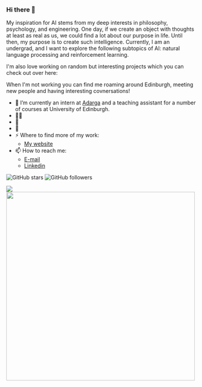 ### Hi there 👋

My inspiration for AI stems from my deep interests in philosophy, psychology, and engineering.  One day, if we create an object with thoughts at least as real as us, we could find a lot about our purpose in life.  Until then, my purpose is to create such intelligence. Currently, I am an undergrad, and I want to explore the following subtopics of AI: natural language processing and reinforcement learning. 

I'm also love working on random but interesting projects which you can check out over here:

When I'm not working you can find me roaming around Edinburgh, meeting new people and having interesting covnersations!

- 🔭 I’m currently an intern at [Adarga](https://www.adarga.ai/) and a teaching assistant for a number of courses at University of Edinburgh.
- 👨‍💻  
- 🌱 
- 💬 
- ⚡ Where to find more of my work:
  - [My website](https://)
- 📫 How to reach me:
  - [E-mail](mailto:divy.work@outlook.com)
  - [Linkedin](https://linkedin.com/in/divy-bramhecha)

![GitHub stars](https://img.shields.io/github/stars/TGDivy/TGDivy?style=social)
![GitHub followers](https://img.shields.io/github/followers/TGDivy?style=social)

![](https://api.visitorbadge.io/api/VisitorHit?user=TGDivy&repo=github-visitors-badge&countColor=%237B1E7A)
<img width='500' src="https://github-readme-streak-stats.herokuapp.com/?user=TGDivy" />

<!--
**TGDivy/TGDivy** is a ✨ _special_ ✨ repository because its `README.md` (this file) appears on your GitHub profile.

Here are some ideas to get you started:

- 🔭 I’m currently working on ...
- 🌱 I’m currently learning ...
- 👯 I’m looking to collaborate on ...
- 🤔 I’m looking for help with ...
- 💬 Ask me about ...
- 📫 How to reach me: ...
- 😄 Pronouns: ...
- ⚡ Fun fact: ...
-->
